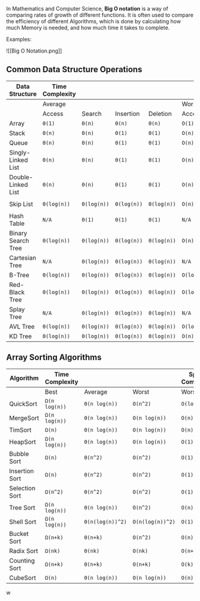 In Mathematics and Computer Science, **Big O notation** is a way of comparing rates of growth of different functions. It is often used to compare the efficiency of different Algorithms, which is done by calculating how much Memory is needed, and how much time it takes to complete.

Examples:

![[Big O Notation.png]]
## Common Data Structure Operations

| Data Structure      | Time Complexity |             |             |             |             |             |             |             | Space Complexity |
| ------------------- | --------------- | ----------- | ----------- | ----------- | ----------- | ----------- | ----------- | ----------- | ---------------- |
|                     | Average         |             |             |             | Worst       |             |             |             | Worst            |
|                     | Access          | Search      | Insertion   | Deletion    | Access      | Search      | Insertion   | Deletion    |                  |
| Array               | `Θ(1)`          | `Θ(n)`      | `Θ(n)`      | `Θ(n)`      | `O(1)`      | `O(n)`      | `O(n)`      | `O(n)`      | `O(n)`           |
| Stack               | `Θ(n)`          | `Θ(n)`      | `Θ(1)`      | `Θ(1)`      | `O(n)`      | `O(n)`      | `O(1)`      | `O(1)`      | `O(n)`           |
| Queue               | `Θ(n)`          | `Θ(n)`      | `Θ(1)`      | `Θ(1)`      | `O(n)`      | `O(n)`      | `O(1)`      | `O(1)`      | `O(n)`           |
| Singly-Linked List  | `Θ(n)`          | `Θ(n)`      | `Θ(1)`      | `Θ(1)`      | `O(n)`      | `O(n)`      | `O(1)`      | `O(1)`      | `O(n)`           |
| Double- Linked List | `Θ(n)`          | `Θ(n)`      | `Θ(1)`      | `Θ(1)`      | `O(n)`      | `O(n)`      | `O(1)`      | `O(1)`      | `O(n)`           |
| Skip List           | `Θ(log(n))`     | `Θ(log(n))` | `Θ(log(n))` | `Θ(log(n))` | `O(n)`      | `O(n)`      | `O(n)`      | `O(n)`      | `O(n log(n))`    |
| Hash Table          | `N/A`           | `Θ(1)`      | `Θ(1)`      | `Θ(1)`      | `N/A`       | `O(n)`      | `O(n)`      | `O(n)`      | `O(n)`           |
| Binary Search Tree  | `Θ(log(n))`     | `Θ(log(n))` | `Θ(log(n))` | `Θ(log(n))` | `O(n)`      | `O(n)`      | `O(n)`      | `O(n)`      | `O(n)`           |
| Cartesian Tree      | `N/A`           | `Θ(log(n))` | `Θ(log(n))` | `Θ(log(n))` | `N/A`       | `O(n)`      | `O(n)`      | `O(n)`      | `O(n)`           |
| B-Tree              | `Θ(log(n))`     | `Θ(log(n))` | `Θ(log(n))` | `Θ(log(n))` | `O(log(n))` | `O(log(n))` | `O(log(n))` | `O(log(n))` | `O(n)`           |
| Red-Black Tree      | `Θ(log(n))`     | `Θ(log(n))` | `Θ(log(n))` | `Θ(log(n))` | `O(log(n))` | `O(log(n))` | `O(log(n))` | `O(log(n))` | `O(n)`           |
| Splay Tree          | `N/A`           | `Θ(log(n))` | `Θ(log(n))` | `Θ(log(n))` | `N/A`       | `O(log(n))` | `O(log(n))` | `O(log(n))` | `O(n)`           |
| AVL Tree            | `Θ(log(n))`     | `Θ(log(n))` | `Θ(log(n))` | `Θ(log(n))` | `O(log(n))` | `O(log(n))` | `O(log(n))` | `O(log(n))` | `O(n)`           |
| KD Tree             | `Θ(log(n))`     | `Θ(log(n))` | `Θ(log(n))` | `Θ(log(n))` | `O(n)`      | `O(n)`      | `O(n)`      | `O(n)`      | `O(n)`           |


## Array Sorting Algorithms

| Algorithm      | Time Complexity |                  |                  | Space Complexity |
| -------------- | --------------- | ---------------- | ---------------- | ---------------- |
|                | Best            | Average          | Worst            | Worst            |
| QuickSort      | `Ω(n log(n))`   | `Θ(n log(n))`    | `O(n^2)`         | `O(log(n))`      |
| MergeSort      | `Ω(n log(n))`   | `Θ(n log(n))`    | `O(n log(n))`    | `O(n)`           |
| TimSort        | `Ω(n)`          | `Θ(n log(n))`    | `O(n log(n))`    | `O(n)`           |
| HeapSort       | `Ω(n log(n))`   | `Θ(n log(n))`    | `O(n log(n))`    | `O(1)`           |
| Bubble Sort    | `Ω(n)`          | `Θ(n^2)`         | `O(n^2)`         | `O(1)`           |
| Insertion Sort | `Ω(n)`          | `Θ(n^2)`         | `O(n^2)`         | `O(1)`           |
| Selection Sort | `Ω(n^2)`        | `Θ(n^2)`         | `O(n^2)`         | `O(1)`           |
| Tree Sort      | `Ω(n log(n))`   | `Θ(n log(n))`    | `O(n^2)`         | `O(n)`           |
| Shell Sort     | `Ω(n log(n))`   | `Θ(n(log(n))^2)` | `O(n(log(n))^2)` | `O(1)`           |
| Bucket Sort    | `Ω(n+k)`        | `Θ(n+k)`         | `O(n^2)`         | `O(n)`           |
| Radix Sort     | `Ω(nk)`         | `Θ(nk)`          | `O(nk)`          | `O(n+k)`         |
| Counting Sort  | `Ω(n+k)`        | `Θ(n+k)`         | `O(n+k)`         | `O(k)`           |
| CubeSort       | `Ω(n)`          | `Θ(n log(n))`    | `O(n log(n))`    | `O(n)`           |



w